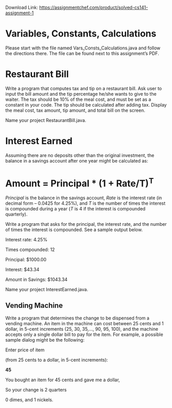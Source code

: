 Download Link: https://assignmentchef.com/product/solved-cs141-assignment-1
<br>
<h1>Variables, Constants, Calculations</h1>

Please start with the file named Vars_Consts_Calculations.java and follow the directions there. The file can be found next to this assignment’s PDF.

<h1>Restaurant Bill</h1>

Write a program that computes tax and tip on a restaurant bill. Ask user to input the bill amount and the tip percentage he/she wants to give to the waiter. The tax should be 10% of the meal cost, and must be set as a constant in your code. The tip should be calculated after adding tax. Display the meal cost, tax amount, tip amount, and total bill on the screen.

Name your project RestaurantBill.java.

<h1>Interest Earned</h1>

Assuming there are no deposits other than the original investment, the balance in a savings account after one year might be calculated as:




<h1>Amount = Principal * (1 + Rate/T)<sup>T</sup> <sup> </sup></h1>




<em>Principal</em> is the balance in the savings account, <em>Rate</em> is the interest rate (in decimal form – 0.0425 for 4.25%), and <em>T</em> is the number of times the interest is compounded during a year (<em>T</em> is 4 if the interest is compounded quarterly).

Write a program that asks for the principal, the interest rate, and the number of times the interest is compounded. See a sample output below.




Interest rate:              4.25%




Times compounded:           12

Principal:                 $1000.00

Interest:                  $43.34

Amount in Savings:         $1043.34




Name your project InterestEarned.java.

<strong>    </strong>

<h2>Vending Machine</h2>

Write a program that determines the change to be dispensed from a vending machine. An item in the machine can cost between 25 cents and 1 dollar, in 5-cent increments (25, 30, 35,…, 90, 95, 100), and the machine accepts only a single dollar bill to pay for the item. For example, a possible sample dialog might be the following:

Enter price of item

(from 25 cents to a dollar, in 5-cent increments):

<strong>45 </strong>




You bought an item for 45 cents and gave me a dollar,

So your change is 2 quarters

0 dimes, and 1 nickels.


